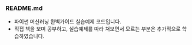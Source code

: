 ### README.md

- 파이썬 머신러닝 완벽가이드 실습예제 코드입니다.  
- 직접 책을 보며 공부하고, 실습예제를 따라 쳐보면서 모르는 부분은 추가적으로 학습하였습니다.
